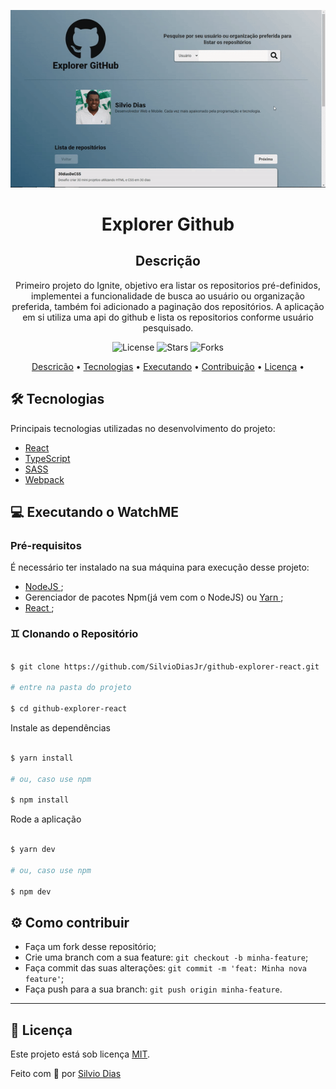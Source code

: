 <p align="center">
  <img alt="Explorer Github" title="Explorer Github" src="./explorer-github.gif" width="600px">
</p>

<h1 align="center">Explorer Github</h1>

<h2 align="center">Descrição</h2><a name="descricao"></a>

<p align="center">
  Primeiro projeto do Ignite, objetivo era listar os repositorios pré-definidos, implementei a funcionalidade de busca ao usuário ou organização preferida, 
  também foi adicionado a paginação dos repositórios.
  A aplicação em si utiliza uma api do github e lista os repositorios conforme usuário pesquisado.
</p>


<p align="center">
 <img src="https://img.shields.io/github/license/SilvioDiasJr/desafio-complementar01-trilha-reactjs?style=plastic" alt="License" >
<img src="https://img.shields.io/github/stars/SilvioDiasJr/desafio-complementar01-trilha-reactjs" alt="Stars"> 
<img src="https://img.shields.io/github/forks/SilvioDiasJr/desafio-complementar01-trilha-reactjs" alt="Forks">
</p>

<p align="center">
 <a href="#descricao">Descricão</a> •
 <a href="#tecnologias">Tecnologias</a> •
 <a href="#executando">Executando</a> • 
 <a href="#contribuicao">Contribuição</a> • 
 <a href="#licenca">Licença</a> • 
</p>

## 🛠️ Tecnologias<a name="tecnologias"></a>

Principais tecnologias utilizadas no desenvolvimento do projeto:

- [React](https://reactjs.org)
- [TypeScript](https://www.typescriptlang.org/)
- [SASS](https://sass-lang.com/)
- [Webpack](https://webpack.js.org/)


## 💻 Executando o WatchME<a name="executando"></a>

### Pré-requisitos

É necessário ter instalado na sua máquina para execução desse projeto:
- <a href="https://nodejs.org/en/"> NodeJS </a>;
- Gerenciador de pacotes Npm(já vem com o NodeJS) ou <a href="https://yarnpkg.com/getting-started/install"> Yarn </a>;
- <a href="https://pt-br.reactjs.org/"> React </a>;


### ♊ Clonando o Repositório<a name="descricao"></a>

```bash

$ git clone https://github.com/SilvioDiasJr/github-explorer-react.git

# entre na pasta do projeto

$ cd github-explorer-react

```

Instale as dependências

```bash

$ yarn install

# ou, caso use npm

$ npm install

```

Rode a aplicação

```bash

$ yarn dev

# ou, caso use npm

$ npm dev

```

## ⚙️ Como contribuir<a name="contribuicao"></a>

- Faça um fork desse repositório;
- Crie uma branch com a sua feature: `git checkout -b minha-feature`;
- Faça commit das suas alterações: `git commit -m 'feat: Minha nova feature'`;
- Faça push para a sua branch: `git push origin minha-feature`.

---

## 📝 Licença<a name="licenca"></a>

Este projeto está sob licença [MIT](./LICENSE).

<p>Feito com 💙 por <a href="https://www.linkedin.com/in/silviodiasjr/">Silvio Dias</a></p>
